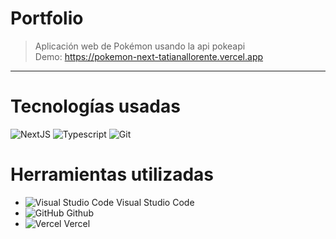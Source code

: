 # Portfolio

> Aplicación web de Pokémon usando la api pokeapi \
> Demo: https://pokemon-next-tatianallorente.vercel.app

---

# Tecnologías usadas

![NextJS](https://img.shields.io/badge/Next.js-000000.svg?style=flat&logo=nextdotjs&logoColor=white)
![Typescript](https://img.shields.io/badge/TypeScript-3178C6.svg?style=flat&logo=TypeScript&logoColor=white)
![Git](https://img.shields.io/badge/-Git-F05032?style=flat&logo=git&logoColor=white)

# Herramientas utilizadas

- ![Visual Studio Code](https://img.shields.io/badge/-007ACC?style=flat&logo=visual-studio-code&logoColor=white) Visual Studio Code
- ![GitHub](https://img.shields.io/badge/-181717?style=flat&logo=GitHub&logoColor=white) Github
- ![Vercel](https://img.shields.io/badge/-000000?style=flat&logo=Vercel&logoColor=white) Vercel
